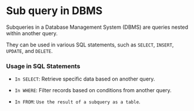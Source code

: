# Sub query in DBMS

Subqueries in a Database Management System (DBMS) are queries nested within another query.

They can be used in various SQL statements, such as `SELECT`, `INSERT`, `UPDATE`, and `DELETE`.

### Usage in SQL Statements

- `In SELECT`: Retrieve specific data based on another query.

- `In WHERE`: Filter records based on conditions from another query.

- `In FROM`: `Use the result of a subquery as a table`.
